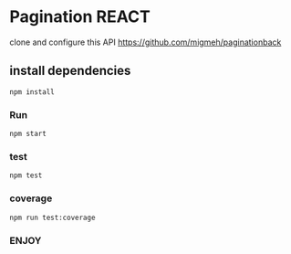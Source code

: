 # Pagination REACT 

clone and configure this API
https://github.com/migmeh/paginationback


## install dependencies
```
npm install
```

### Run
```
npm start
```
### test
```
npm test
```
### coverage
```
npm run test:coverage
```

### ENJOY

